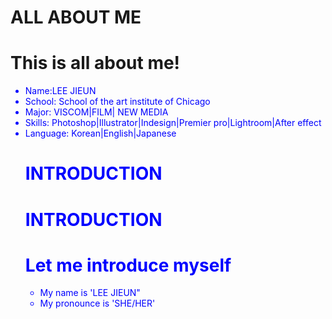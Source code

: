 # ALL ABOUT ME





<html>

<body>

   <h1> This is all about me! </h1>

   <ul>
       <li style = "color:blue">Name:LEE JIEUN</li>
       <li style = "color:blue">School: School of the art institute of Chicago</li>
       <li style = "color:blue">Major: VISCOM|FILM| NEW MEDIA</li>
       <li style = "color:blue">Skills: Photoshop|Illustrator|Indesign|Premier pro|Lightroom|After effect</li>
       <li style = "color:blue">Language: Korean|English|Japanese
  
  # INTRODUCTION
  
  # INTRODUCTION
      



<html>
   
<body>
   
   <h1> Let me introduce myself </h1>
 
   
   <ul>
       <li>My name is 'LEE JIEUN"</li>
       <li>My pronounce is 'SHE/HER'</li>
   </ul>
   


   

         
